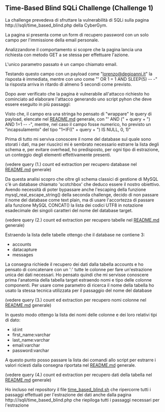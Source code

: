 ## Time-Based Blind SQLi Challenge (Challenge 1)

La challenge prevedeva di sfruttare la vulnerabilità di SQLi sulla pagina http://<CyberGym host>/sqli/time_based_blind.php
della CyberGym.

La pagina si presenta come un form di recupero password con un solo campo per l'immissione della email personale.

Analizzandone il comportamento si scopre che la pagina lancia una richiesta con metodo GET a se stessa per effettuare l'azione.

L'unico parametro passato è un campo chiamato email.

Testando questo campo con un payload come "lorenzo@degioanni.it" la risposta è immediata, mentre con uno come "' OR 1 = 1 AND SLEEP(5) -- -"
la risposta arriva in ritardo di almeno 5 secondi come previsto.

Dopo aver verificato che la pagina è vulnerabile all'attacco richiesto ho cominciato ad elaborare l'attacco generando uno script pyhon che 
deve essere eseguito in più passaggi:

Visto che, il campo era una stringa ho pensato di "wrappare" le query di payload, elencate nel [README.md](README.md) 
generale, con "' AND (" + query + ") AND 1=1 -- -", mentre, nel caso il campo fosse numerico, ho previsto un "incapsulamento" del tipo
"1+IF((" + query + ") IS NULL, 0, 1)"

Prima di tutto mi serviva conoscere il nome del database sul quale sono storati i dati, ma per riuscirci mi è sembrato necessario estrarre la
lista degli schema e, per evitare overhead, ho predisposto, per ogni tipo di estrazione, un conteggio degli elementi effettivamente presenti.

(vedere query (1.) count ed extraction per recupero database nel [README.md](README.md) generale)

Da questa analisi scopro che oltre gli schema classici di gestione di MySQL c'è un database chiamato 'scotchbox' che deduco essere il nostro 
obiettivo.
Avendo necessità di poter bypassare anche l'escaping della funzione mysql_real_escape_string() della seconda challenge, decido di non passare 
il nome del database come text plain, ma di usare l'accortezza di passare alla funzione MySQL CONCAT() la lista dei codici UTF8 in notazione
esadecimale dei singoli caratteri del nome del database target.

(vedere query (2.)  count ed extraction per recupero tabelle nel [README.md](README.md) generale)

Estraendo la lista delle tabelle ottengo che il database ne contiene 3:
- accounts
- datacapture
- messages

La consegna richiede il recupero dei dati dalla tabella accounts e ho pensato di concatenare con un ':' tutte le colonne per fare 
un'estrazione unica dei dati necessari.
Ho pensato quindi che mi servisse conoscere prima l'anatomia della tabella target estraendo nomi e tipo delle colonne componenti.
Per usare come parametro di ricerca il nome della tabella ho usato la stessa tecnica utilizzata per il passaggio del nome del database

(vedere query (3.) count ed extraction per recupero nomi colonne nel [README.md](README.md) generale)

In questo modo ottengo la lista dei nomi delle colonne e dei loro relativi tipi di dato:
- id:int
- first_name:varchar
- last_name:varchar
- email:varchar
- password:varchar

A questo punto posso passare la lista dei comandi allo script per estrarre i valori riciesti dalla consegna riportata nel [README.md](README.md) generale.

(vedere query (4.) count ed extraction per recupero dati della tabella nel [README.md](README.md) generale)

Ho incluso nel repository il file [time_based_blind.sh](time_based_blind.sh) che ripercorre tutti i passaggi effettuati per l'estrazione dei dati anche dalla pagina 
http://<CyberGym host>/sqli/time_based_blind.php che riepiloga tutti i passaggi necessari per l'estrazione
